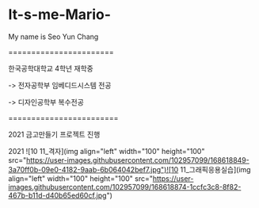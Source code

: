 # It-s-me-Mario-

My name is Seo Yun Chang

=======================

한국공학대학교 4학년 재학중

-> 전자공학부 임베디드시스템 전공

-> 디자인공학부 복수전공

========================

2021 금고만들기 프로젝트 진행

2021 ![10 11_격자](img align="left" width="100" height="100" src="https://user-images.githubusercontent.com/102957099/168618849-3a70ff0b-09e0-4182-9aab-6b064042bef7.jpg")![10 11_그래픽응용실습](img align="left" width="100" height="100" src="https://user-images.githubusercontent.com/102957099/168618874-1ccfc3c8-8f82-467b-b11d-d40b65ed60cf.jpg")

